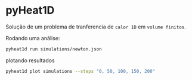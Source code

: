 # pyHeat1D

Solução de um problema de tranferencia de `calor 1D` em `volume finitos`.

Rodando uma análise:

```bash
pyheat1d run simulations/newton.json
```

plotando resultados

```bash
pyheat1d plot simulations --steps "0, 50, 100, 150, 200"
```
